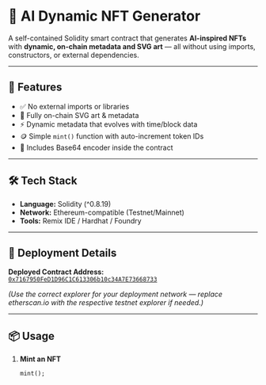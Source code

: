 # 🧠 AI Dynamic NFT Generator

A self-contained Solidity smart contract that generates **AI-inspired NFTs** with **dynamic, on-chain metadata and SVG art** — all without using imports, constructors, or external dependencies.

---

## 🌟 Features
- ✅ No external imports or libraries
- 🧬 Fully on-chain SVG art & metadata
- ⚡ Dynamic metadata that evolves with time/block data
- 🪙 Simple `mint()` function with auto-increment token IDs
- 💾 Includes Base64 encoder inside the contract

---

## 🛠️ Tech Stack
- **Language:** Solidity (^0.8.19)
- **Network:** Ethereum-compatible (Testnet/Mainnet)
- **Tools:** Remix IDE / Hardhat / Foundry

---

## 🚀 Deployment Details
**Deployed Contract Address:**  
[`0x7167950FeD1D96C1C613306b10c34A7E73668733`](https://etherscan.io/address/0x7167950FeD1D96C1C613306b10c34A7E73668733)

*(Use the correct explorer for your deployment network — replace etherscan.io with the respective testnet explorer if needed.)*

---

## 📦 Usage

1. **Mint an NFT**
   ```solidity
   mint();

